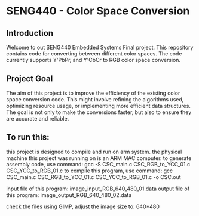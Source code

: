 # SENG440 - Color Space Conversion

## Introduction

Welcome to out SENG440 Embedded Systems Final project. This repository contains code for converting between different color spaces. The code currently supports Y'PbPr, and Y'CbCr to RGB color space conversion.

## Project Goal

The aim of this project is to improve the efficiency of the existing color space conversion code. This might involve refining the algorithms used, optimizing resource usage, or implementing more efficient data structures. The goal is not only to make the conversions faster, but also to ensure they are accurate and reliable.

## To run this:
this project is designed to compile and run on arm system. the physical machine this project was running on is an ARM MAC computer. 
to generate assembly code, use command: gcc -S CSC_main.c CSC_RGB_to_YCC_01.c CSC_YCC_to_RGB_01.c 
to compile this program, use command: gcc CSC_main.c CSC_RGB_to_YCC_01.c CSC_YCC_to_RGB_01.c -o CSC.out

input file of this program: image_input_RGB_640_480_01.data
output file of this program: image_output_RGB_640_480_02.data

check the files using GIMP, adjust the image size to: 640*480
